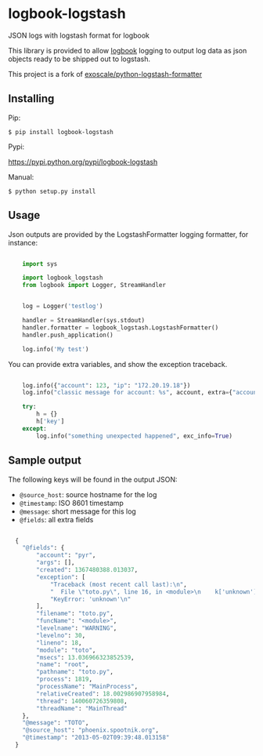 # logbook-logstash

JSON logs with logstash format for logbook

This library is provided to allow [logbook](http://pythonhosted.org/Logbook/) logging to output log data
as json objects ready to be shipped out to logstash.

This project is a fork of [exoscale/python-logstash-formatter](https://github.com/exoscale/python-logstash-formatter)

## Installing

Pip:

    $ pip install logbook-logstash

Pypi:

   https://pypi.python.org/pypi/logbook-logstash

Manual:

    $ python setup.py install


## Usage


Json outputs are provided by the LogstashFormatter logging formatter, for instance:

```python

    import sys

    import logbook_logstash
    from logbook import Logger, StreamHandler


    log = Logger('testlog')

    handler = StreamHandler(sys.stdout)
    handler.formatter = logbook_logstash.LogstashFormatter()
    handler.push_application()

    log.info('My test')
```

You can provide extra variables, and show the exception traceback.

```python

    log.info({"account": 123, "ip": "172.20.19.18"})
    log.info("classic message for account: %s", account, extra={"account": account})

    try:
        h = {}
        h['key']
    except:
        log.info("something unexpected happened", exc_info=True)
```

## Sample output


The following keys will be found in the output JSON:

* ``@source_host``: source hostname for the log
* ``@timestamp``: ISO 8601 timestamp
* ``@message``: short message for this log
* ``@fields``: all extra fields

```python

  {
    "@fields": {
        "account": "pyr",
        "args": [],
        "created": 1367480388.013037,
        "exception": [
            "Traceback (most recent call last):\n",
            "  File \"toto.py\", line 16, in <module>\n    k['unknown']\n",
            "KeyError: 'unknown'\n"
        ],
        "filename": "toto.py",
        "funcName": "<module>",
        "levelname": "WARNING",
        "levelno": 30,
        "lineno": 18,
        "module": "toto",
        "msecs": 13.036966323852539,
        "name": "root",
        "pathname": "toto.py",
        "process": 1819,
        "processName": "MainProcess",
        "relativeCreated": 18.002986907958984,
        "thread": 140060726359808,
        "threadName": "MainThread"
    },
    "@message": "TOTO",
    "@source_host": "phoenix.spootnik.org",
    "@timestamp": "2013-05-02T09:39:48.013158"
  }
```
